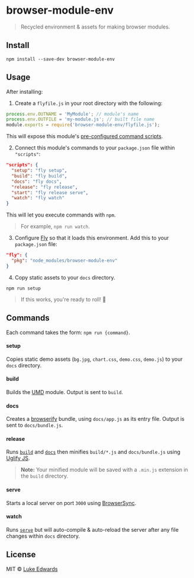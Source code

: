 # browser-module-env

> Recycled environment & assets for making browser modules.

## Install

```
npm install --save-dev browser-module-env
```

## Usage

After installing:

1. Create a `flyfile.js` in your root directory with the following:

  ```js
  process.env.OUTNAME = 'MyModule'; // module's name
  process.env.OUTFILE = 'my-module.js'; // built file name
  module.exports = require('browser-module-env/flyfile.js');
  ```

  This will expose this module's [pre-configured command scripts](#commands).

2. Connect this module's commands to your `package.json` file within `"scripts"`:

  ```json
  "scripts": {
    "setup": "fly setup",
    "build": "fly build",
    "docs": "fly docs",
    "release": "fly release",
    "start": "fly release serve",
    "watch": "fly watch"
  }
  ```

  This will let you execute commands with `npm`.

  > For example, `npm run watch`.

3. Configure [Fly](https://github.com/flyjs/fly) so that it loads this environment. Add this to your `package.json` file:

  ```json
  "fly": {
    "pkg": "node_modules/browser-module-env"
  }
  ```

4. Copy static assets to your `docs` directory.

  ```
  npm run setup
  ```

  > If this works, you're ready to roll! :tada:

## Commands

Each command takes the form: `npm run {command}`.

#### setup
Copies static demo assets (`bg.jpg`, `chart.css`, `demo.css`, `demo.js`) to your `docs` directory.

#### build
Builds the [UMD](http://davidbcalhoun.com/2014/what-is-amd-commonjs-and-umd/#umd-universal-module-definition) module. Output is sent to `build`.

#### docs
Creates a [browserify](http://browserify.org/) bundle, using `docs/app.js` as its entry file. Output is sent to `docs/bundle.js`.

#### release
Runs [`build`](#build) and [`docs`](#docs) then minifies `build/*.js` and `docs/bundle.js` using [Uglify JS](http://lisperator.net/uglifyjs/).

> **Note:** Your minified module will be saved with a `.min.js` extension in the `build` directory.

#### serve
Starts a local server on port `3000` using [BrowserSync](https://www.browsersync.io/).

#### watch
Runs [`serve`](#serve) but will auto-compile & auto-reload the server after any file changes within `docs` directory.

## License

MIT © [Luke Edwards](https://lukeed.com)

